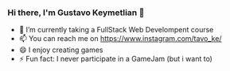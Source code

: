 ### Hi there, I'm Gustavo Keymetlian 👋

<!--
**guskpo20/guskpo20** is a ✨ _special_ ✨ repository because its `README.md` (this file) appears on your GitHub profile.

Here are some ideas to get you started:

- 🔭 I’m currently working on ...
- 🤔 I’m looking for help with ...
- 💬 Ask me about ...
-  Pronouns: ...
 
- 👯 
-->

- 🌱 I’m currently taking a FullStack Web Develompent course
- 📫 You can reach me on https://www.instagram.com/tavo_ke/
- 😄 I enjoy creating games
- ⚡ Fun fact: I never participate in a GameJam (but i want to)
